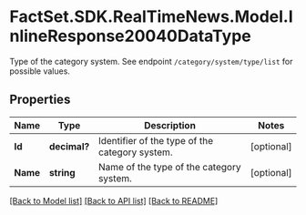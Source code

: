 # FactSet.SDK.RealTimeNews.Model.InlineResponse20040DataType
Type of the category system. See endpoint `/category/system/type/list` for possible values.

## Properties

Name | Type | Description | Notes
------------ | ------------- | ------------- | -------------
**Id** | **decimal?** | Identifier of the type of the category system. | [optional] 
**Name** | **string** | Name of the type of the category system. | [optional] 

[[Back to Model list]](../README.md#documentation-for-models) [[Back to API list]](../README.md#documentation-for-api-endpoints) [[Back to README]](../README.md)

